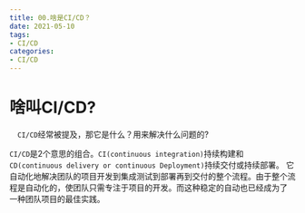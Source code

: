 ```yaml
---
title: 00.啥是CI/CD？
date: 2021-05-10
tags:
- CI/CD
categories:
- CI/CD
---
```


# 啥叫CI/CD?
&emsp;`CI/CD`经常被提及，那它是什么？用来解决什么问题的?

`CI/CD`是2个意思的组合。`CI(continuous integration)`持续构建和`CD(continuous delivery or continuous Deployment)`持续交付或持续部署。
它自动化地解决团队的项目开发到集成测试到部署再到交付的整个流程。由于整个流程是自动化的，使团队只需专注于项目的开发。而这种稳定的自动也已经成为了
一种团队项目的最佳实践。